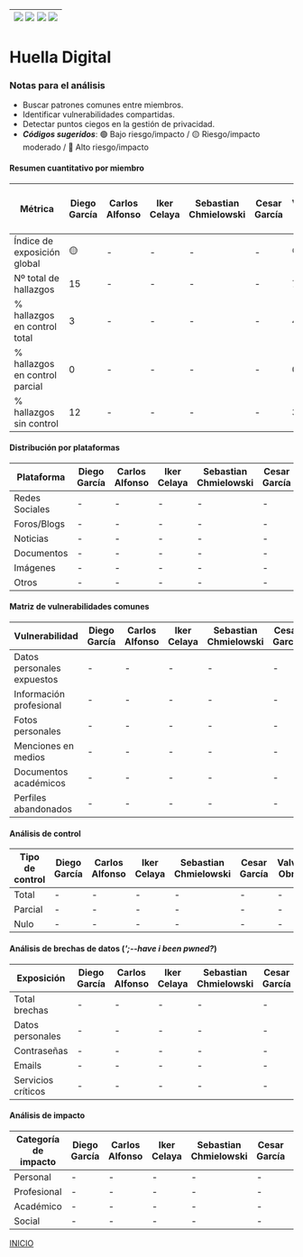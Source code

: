 | [![](https://img.shields.io/badge/-Inicio-FFF?style=flat&logo=Emlakjet&logoColor=black)](/README.md) [![](https://img.shields.io/badge/-Entrega_2-FFF?style=flat&logo=openstreetmap&logoColor=black)](/Entregas/Entrega-2/ModeloDeNegocio.md)  [![](https://img.shields.io/badge/-Entrega_3-FFF?style=flat&logo=openstreetmap&logoColor=black)](/Entregas/Entrega-3/HuellaDigital.md)  [![](https://img.shields.io/badge/-Entrega_4-FFF?style=flat&logo=openstreetmap&logoColor=black)]()|
|:-:|
# Huella Digital

### Notas para el análisis

- Buscar patrones comunes entre miembros.
- Identificar vulnerabilidades compartidas.
- Detectar puntos ciegos en la gestión de privacidad.
- ***Códigos sugeridos***: 🟢 Bajo riesgo/impacto / 🟡 Riesgo/impacto moderado / 🔴 Alto riesgo/impacto


#### Resumen cuantitativo por miembro

<div align=center>

|Métrica|Diego García|Carlos Alfonso|Iker Celaya|Sebastian Chmielowski|Cesar García|Valvanuz Obregón|Eduardo Olea|Lucia Prieto|Daniel Puente|Anette Torres|Patrón grupal<br>(Media y desviación)|
|-|-|-|-|-|-|-|-|-|-|-|-|
|Índice de exposición global|🟡|-|-|-|-|🟢|-|🟢|-|-|-|
|Nº total de hallazgos|15|-|-|-|-|7|-|7|-|-|-|
|% hallazgos en control total|3|-|-|-|-|4|-|5|-|-|-|
|% hallazgos en control parcial|0|-|-|-|-|0|-|0|-|-|-|
|% hallazgos sin control|12|-|-|-|-|3|-|2|-|-|-|

</div>

#### Distribución por plataformas

<div align=center>

|Plataforma|Diego García|Carlos Alfonso|Iker Celaya|Sebastian Chmielowski|Cesar García|Valvanuz Obregón|Eduardo Olea|Lucia Prieto|Daniel Puente|Anette Torres|Total grupo|
|-|-|-|-|-|-|-|-|-|-|-|-|
|Redes Sociales|-|-|-|-|-|3|-|4|-|-|-|
|Foros/Blogs|-|-|-|-|-|0|-|-|-|-|-|
|Noticias|-|-|-|-|-|0|-|-|-|-|-|
|Documentos|-|-|-|-|-|0|-|-|-|-|-|
|Imágenes|-|-|-|-|-|0|-|1|-|-|-|
|Otros|-|-|-|-|-|4|-|2|-|-|-|

</div>

#### Matriz de vulnerabilidades comunes

<div align=center>

|Vulnerabilidad|Diego García|Carlos Alfonso|Iker Celaya|Sebastian Chmielowski|Cesar García|Valvanuz Obregón|Eduardo Olea|Lucia Prieto|Daniel Puente|Anette Torres|% Grupo|Riesgo medio|
|-|-|-|-|-|-|-|-|-|-|-|-|-|
|Datos personales expuestos|-|-|-|-|-|-|-|-|-|-|-|-|
|Información profesional|-|-|-|-|-|-|-|-|-|-|-|-|
|Fotos personales|-|-|-|-|-|-|-|-|-|-|-|-|
|Menciones en medios|-|-|-|-|-|-|-|-|-|-|-|-|
|Documentos académicos|-|-|-|-|-|-|-|-|-|-|-|-|
|Perfiles abandonados|-|-|-|-|-|-|-|0|-|-|-|-|

</div>

#### Análisis de control

<div align=center>

|Tipo de control|Diego García|Carlos Alfonso|Iker Celaya|Sebastian Chmielowski|Cesar García|Valvanuz Obregón|Eduardo Olea|Lucia Prieto|Daniel Puente|Anette Torres|% Grupo|Riesgo promedio|
|-|-|-|-|-|-|-|-|-|-|-|-|-|
|Total|-|-|-|-|-|-|-|-|-|-|-|-|-|
|Parcial|-|-|-|-|-|-|-|-|-|-|-|-|-|
|Nulo|-|-|-|-|-|-|-|-|-|-|-|-|-|

</div>

#### Análisis de brechas de datos (*';--have i been pwned?*)

<div align=center>

|Exposición|Diego García|Carlos Alfonso|Iker Celaya|Sebastian Chmielowski|Cesar García|Valvanuz Obregón|Eduardo Olea|Lucia Prieto|Daniel Puente|Anette Torres|% grupal|
|-|-|-|-|-|-|-|-|-|-|-|-|
|Total brechas|-|-|-|-|-|-|-|0|-|-|-|-|
|Datos personales|-|-|-|-|-|-|-|0|-|-|-|-|
|Contraseñas|-|-|-|-|-|-|-|0|-|-|-|-|
|Emails|-|-|-|-|-|-|-|0|-|-|-|-|
|Servicios críticos|-|-|-|-|-|-|-|0|-|-|-|-|

</div>

#### Análisis de impacto

<div align=center>

|Categoría de impacto|Diego García|Carlos Alfonso|Iker Celaya|Sebastian Chmielowski|Cesar García|Valvanuz Obregón|Eduardo Olea|Lucia Prieto|Daniel Puente|Anette Torres|Impacto grupal|
|-|-|-|-|-|-|-|-|-|-|-|-|
|Personal|-|-|-|-|-|-|-|-|-|-|-|-|
|Profesional|-|-|-|-|-|-|-|-|-|-|-|-|
|Académico|-|-|-|-|-|-|-|-|-|-|-|-|
|Social|-|-|-|-|-|-|-|-|-|-|-|-|

</div>

[INICIO](/README.md)
